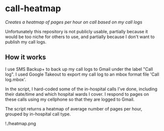 # call-heatmap
*Creates a heatmap of pages per hour on call based on my call logs*

Unfortunately this repository is not publicly usable, partially because it would be too niche for others to use, and partially because I don't want to publish my call logs.

## How it works

I use SMS Backup+ to back up my call logs to Gmail under the label "Call log". I used Google Takeout to export my call log to an mbox format file 'Call log.mbox'.

In the script, I hard-coded some of the in-hospital calls I've done, including their date/time and which hospital wards I cover. I respond to pages on these calls using my cellphone so that they are logged to Gmail.

The script returns a heatmap of average number of pages per hour, grouped by in-hospital call type.

!./heatmap.png

